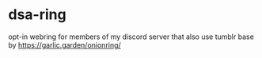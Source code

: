 # dsa-ring

opt-in webring for members of my discord server that also use tumblr
base by https://garlic.garden/onionring/
